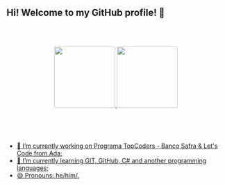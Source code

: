 ## Hi! Welcome to my GitHub profile! 👋 

<br><br>

<div align="center">
  <a href="https://github.com/MarcusFabI0">
  <img height="140em" src="https://github-readme-stats.vercel.app/api?username=MarcusFabI0&show_icons=true&theme=dark&include_all_commits=false&count_private=true"/>
  <img height="140em" src="https://github-readme-stats.vercel.app/api/top-langs/?username=MarcusFabI0&layout=compact&langs_count=7&theme=dark"/>  
</div><br>

  ## 
  <br>
  
- 🔭 I’m currently working on Programa TopCoders - Banco Safra & Let's Code from Ada;
- 🌱 I’m currently learning GIT, GitHub, C# and another programming languages;
- 😄 Pronouns: he/him/.
